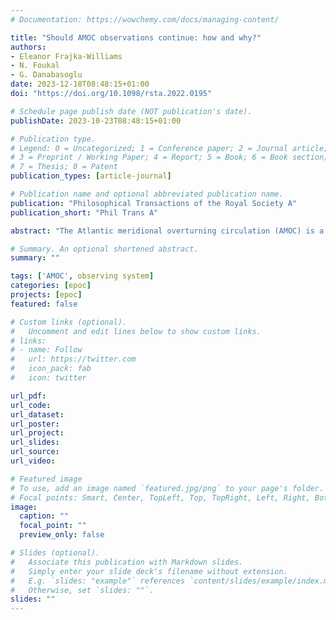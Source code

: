 ```yaml
---
# Documentation: https://wowchemy.com/docs/managing-content/

title: "Should AMOC observations continue: how and why?"
authors: 
- Eleanor Frajka-Williams
- N. Foukal
- G. Danabasoglu
date: 2023-12-18T08:48:15+01:00
doi: "https://doi.org/10.1098/rsta.2022.0195"

# Schedule page publish date (NOT publication's date).
publishDate: 2023-10-23T08:48:15+01:00

# Publication type.
# Legend: 0 = Uncategorized; 1 = Conference paper; 2 = Journal article;
# 3 = Preprint / Working Paper; 4 = Report; 5 = Book; 6 = Book section;
# 7 = Thesis; 8 = Patent
publication_types: [article-journal]

# Publication name and optional abbreviated publication name.
publication: "Philosophical Transactions of the Royal Society A"
publication_short: "Phil Trans A"

abstract: "The Atlantic meridional overturning circulation (AMOC) is a large-scale circulation pattern responsible for northward heat transport in the Atlantic and is associated with climate variations on a wide range of time scales. Observing the time-varying AMOC has fundamentally changed our understanding of the large-scale ocean circulation and its interaction with the climate system, as well as identified shortcomings in numerical simulations. With a wide range of gains already achieved, some now ask whether AMOC observations should continue. A measured approach is required for a future observing system that addresses identified gaps in understanding, accounts for shortcomings in observing methods and maximizes the potential to guide improvements in ocean and climate models. Here, we outline a perspective on future AMOC observing and steps that the community should consider to move forward."

# Summary. An optional shortened abstract.
summary: ""

tags: ['AMOC', observing system]
categories: [epoc]
projects: [epoc]
featured: false

# Custom links (optional).
#   Uncomment and edit lines below to show custom links.
# links:
# - name: Follow
#   url: https://twitter.com
#   icon_pack: fab
#   icon: twitter

url_pdf:
url_code:
url_dataset:
url_poster:
url_project:
url_slides:
url_source:
url_video:

# Featured image
# To use, add an image named `featured.jpg/png` to your page's folder. 
# Focal points: Smart, Center, TopLeft, Top, TopRight, Left, Right, BottomLeft, Bottom, BottomRight.
image:
  caption: ""
  focal_point: ""
  preview_only: false

# Slides (optional).
#   Associate this publication with Markdown slides.
#   Simply enter your slide deck's filename without extension.
#   E.g. `slides: "example"` references `content/slides/example/index.md`.
#   Otherwise, set `slides: ""`.
slides: ""
---
```

